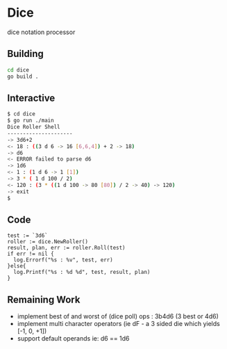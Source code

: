 # Dice
dice notation processor

## Building

```bash
cd dice
go build .
```

## Interactive

```bash
$ cd dice
$ go run ./main
Dice Roller Shell
---------------------
-> 3d6+2
<- 18 : ((3 d 6 -> 16 [6,6,4]) + 2 -> 18)
-> d6
<- ERROR failed to parse d6
-> 1d6
<- 1 : (1 d 6 -> 1 [1])
-> 3 * ( 1 d 100 / 2)
<- 120 : (3 * ((1 d 100 -> 80 [80]) / 2 -> 40) -> 120)
-> exit
$
```

## Code

```
test := `3d6`
roller := dice.NewRoller()
result, plan, err := roller.Roll(test)
if err != nil {
  log.Errorf("%s : %v", test, err)
}else{
  log.Printf("%s : %d %d", test, result, plan)
}
```


## Remaining Work

* implement best of and worst of (dice poll) ops : 3b4d6 (3 best or 4d6)
* implement multi character operators (ie dF - a 3 sided die which yields [-1, 0, +1])
* support default operands ie: d6 == 1d6

